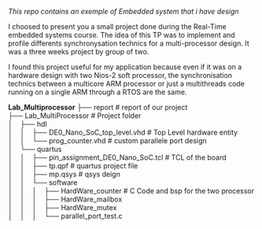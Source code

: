 *This repo contains an exemple of Embedded system that i have design*

I choosed to present you a small project done during the Real-Time embedded systems course.
The idea of this TP was to implement and profile differents synchronysation technics for a multi-processor design. 
It was a three weeks project by group of two.

I found this project useful for my application because even if it was on a hardware design with two Nios-2 soft processor, the synchronisation technics between a multicore ARM processor or just a multithreads code running on a single ARM through a RTOS are the same.

**Lab_Multiprocessor**
├── report                                      # report of our project <br />
├── Lab_MultiProcessor                          # Project folder<br />
│    ├── hdl <br />
│    │    ├── DE0_Nano_SoC_top_level.vhd         # Top Level hardware entity<br />
│    │    └── prog_counter.vhd                   # custom parallele port design<br />
│    └── quartus <br />
│    │    ├── pin_assignment_DE0_Nano_SoC.tcl    # TCL of the board<br />
│    │    ├── tp.qpf                             # quartus project file<br />
│    │    ├── mp.qsys                            # qsys deign <br />
│    │    └── software<br />
│    │    │    ├── HardWare_counter              # C Code and bsp for the two processor<br />
│    │    │    ├── HardWare_mailbox<br />
│    │    │    ├── HardWare_mutex<br />
│    │    │    └── parallel_port_test.c<br />
